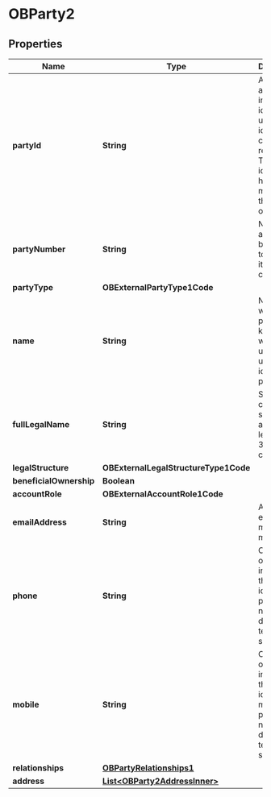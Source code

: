

# OBParty2


## Properties

| Name | Type | Description | Notes |
|------------ | ------------- | ------------- | -------------|
|**partyId** | **String** | A unique and immutable identifier used to identify the customer resource. This identifier has no meaning to the account owner. |  |
|**partyNumber** | **String** | Number assigned by an agent to identify its customer. |  [optional] |
|**partyType** | **OBExternalPartyType1Code** |  |  [optional] |
|**name** | **String** | Name by which a party is known and which is usually used to identify that party. |  [optional] |
|**fullLegalName** | **String** | Specifies a character string with a maximum length of 350 characters. |  [optional] |
|**legalStructure** | **OBExternalLegalStructureType1Code** |  |  [optional] |
|**beneficialOwnership** | **Boolean** |  |  [optional] |
|**accountRole** | **OBExternalAccountRole1Code** |  |  [optional] |
|**emailAddress** | **String** | Address for electronic mail (e-mail). |  [optional] |
|**phone** | **String** | Collection of information that identifies a phone number, as defined by telecom services. |  [optional] |
|**mobile** | **String** | Collection of information that identifies a mobile phone number, as defined by telecom services. |  [optional] |
|**relationships** | [**OBPartyRelationships1**](OBPartyRelationships1.md) |  |  [optional] |
|**address** | [**List&lt;OBParty2AddressInner&gt;**](OBParty2AddressInner.md) |  |  [optional] |




